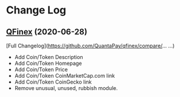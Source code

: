 # Change Log

## [QFinex](https://github.com/QuantaPay/qfinex.git) (2020-06-28)
[Full Changelog](https://github.com/QuantaPay/qfinex/compare/... ...)
- Add Coin/Token Description
- Add Coin/Token Homepage
- Add Coin/Token Price
- Add Coin/Token CoinMarketCap.com link
- Add Coin/Token CoinGecko link
- Remove unusual, unused, rubbish module.
